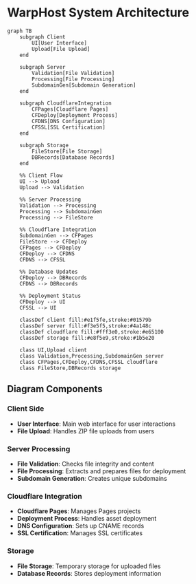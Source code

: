 # WarpHost System Architecture

```mermaid
graph TB
    subgraph Client
        UI[User Interface]
        Upload[File Upload]
    end

    subgraph Server
        Validation[File Validation]
        Processing[File Processing]
        SubdomainGen[Subdomain Generation]
    end

    subgraph CloudflareIntegration
        CFPages[Cloudflare Pages]
        CFDeploy[Deployment Process]
        CFDNS[DNS Configuration]
        CFSSL[SSL Certification]
    end

    subgraph Storage
        FileStore[File Storage]
        DBRecords[Database Records]
    end

    %% Client Flow
    UI --> Upload
    Upload --> Validation

    %% Server Processing
    Validation --> Processing
    Processing --> SubdomainGen
    Processing --> FileStore

    %% Cloudflare Integration
    SubdomainGen --> CFPages
    FileStore --> CFDeploy
    CFPages --> CFDeploy
    CFDeploy --> CFDNS
    CFDNS --> CFSSL

    %% Database Updates
    CFDeploy --> DBRecords
    CFDNS --> DBRecords

    %% Deployment Status
    CFDeploy --> UI
    CFSSL --> UI

    classDef client fill:#e1f5fe,stroke:#01579b
    classDef server fill:#f3e5f5,stroke:#4a148c
    classDef cloudflare fill:#fff3e0,stroke:#e65100
    classDef storage fill:#e8f5e9,stroke:#1b5e20

    class UI,Upload client
    class Validation,Processing,SubdomainGen server
    class CFPages,CFDeploy,CFDNS,CFSSL cloudflare
    class FileStore,DBRecords storage
```

## Diagram Components

### Client Side
- **User Interface**: Main web interface for user interactions
- **File Upload**: Handles ZIP file uploads from users

### Server Processing
- **File Validation**: Checks file integrity and content
- **File Processing**: Extracts and prepares files for deployment
- **Subdomain Generation**: Creates unique subdomains

### Cloudflare Integration
- **Cloudflare Pages**: Manages Pages projects
- **Deployment Process**: Handles asset deployment
- **DNS Configuration**: Sets up CNAME records
- **SSL Certification**: Manages SSL certificates

### Storage
- **File Storage**: Temporary storage for uploaded files
- **Database Records**: Stores deployment information